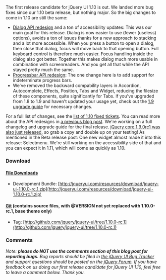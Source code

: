 The first release candidate for jQuery UI 1.10 is out. We landed more
bug fixes since our 1.10 beta release, but nothing major. So the big
changes to come in 1.10 are still the same:

-   [Dialog API
    redesign](http://forum.jquery.com/topic/dialog-api-redesign) and a
    ton of accessibility updates: This was our main goal for this
    release. Dialog is now easier to use (fewer (useless) options),
    avoids a ton of issues thanks for a new approach to stacking and a
    lot more accessible. When you press a button to open a dialog, then
    close that dialog, focus will move back to that opening button. Full
    keyboard control is therefore much easier. Focus handling inside the
    dialog also got better. Together this makes dialog much more usable
    in combination with screenreaders. And you get all that while the
    API stayed pretty much the same.
-   [Progressbar API
    redesign](http://forum.jquery.com/topic/progressbar-api-redesign):
    The one change here is to add support for indeterminate progress
    bars.
-   We've removed the backward compability layers in Accordion,
    Autocomplete, Effects, Position, Tabs and Widget, reducing the
    filesize of these components, quite significantly for Tabs. If
    you've upgraded from 1.8 to 1.9 and haven't updated your usage yet,
    check out the [1.9 upgrade
    guide](http://jqueryui.com/upgrade-guide/1.9/) for necessary
    changes.

For a full list of changes, see the [list of 1.10 fixed
tickets](http://bugs.jqueryui.com/query?resolution=fixed&milestone=1.10.0&group=component).
You can read more about the API redesigns in [a previous blog
post](http://blog.jqueryui.com/2011/03/api-redesigns-the-past-present-and-future/ "API Redesigns: The Past, Present and Future").
We're working on a full changelog and upgrade guide for the final
release. [jQuery core 1.9.0rc1 was also just
released](http://blog.jquery.com/2013/01/09/jquery-1-9-rc1-and-migrate-rc1-released/),
so grab a copy and double up on your testing! As mentioned in the Beta
release post: One new widget almost made it into this release:
Selectmenu. We're still working on the accessibility side of that and
you can expect it in 1.11, which will come as quickly as 1.10.

### Download

#### [File Downloads](http://jqueryui.com/download/all/)

-   Development
    Bundle: [http://jqueryui.com/resources/download/jquery-ui-1.10.0-rc.1.zip](http://jqueryui.com/resources/download/jquery-ui-1.10.0-rc.1.zip)

#### [Git](http://github.com/jquery/jquery-ui/) (contains source files, with @VERSION not yet replaced with 1.10.0-rc.1, base theme only)

-   Tag: [http://github.com/jquery/jquery-ui/tree/1.10.0-rc.1](http://github.com/jquery/jquery-ui/tree/1.10.0-rc.1)

### Comments

*Note: **please do NOT use the comments section of this blog post for
reporting bugs.** Bug reports should be filed in [the jQuery UI Bug
Tracker](http://bugs.jqueryui.com) and support questions should be
posted on the [jQuery Forum](http://forum.jquery.com).* *If you have
feedback on us doing our first release candidate for jQuery UI 1.10,
feel free to leave a comment below. Thank you.*
